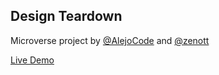 ## Design Teardown

Microverse project by [@AlejoCode](https://github.com/AlejoCode) and [@zenott](https://github.com/zenott)

[Live Demo](https://raw.githack.com/zenott/Design-Teardown/development/index.html)
